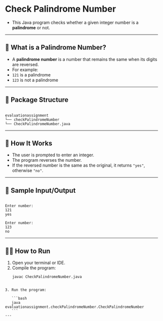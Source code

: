 
# Check Palindrome Number

- This Java program checks whether a given integer number is a **palindrome** or not.
---
## 📌 What is a Palindrome Number?

- A **palindrome number** is a number that remains the same when its digits are reversed.  
- For example:
- `121` is a palindrome
- `123` is not a palindrome
---
## 📂 Package Structure

```

evaluationassignment
└── checkPalindromeNumber
└── CheckPalindromeNumber.java

```
---
## 🚀 How It Works

- The user is prompted to enter an integer.
- The program reverses the number.
- If the reversed number is the same as the original, it returns `"yes"`, otherwise `"no"`.
---
## 🧾 Sample Input/Output

```

Enter number:
121
yes

Enter number:
123
no

````
---
## 🧑‍💻 How to Run

1. Open your terminal or IDE.
2. Compile the program:
   ```bash
   javac CheckPalindromeNumber.java
````

3. Run the program:

   ```bash
   java evaluationassignment.checkPalindromeNumber.CheckPalindromeNumber
   ```
---

